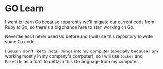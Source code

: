 # GO Learn

I want to learn Go because apparently we'll migrate our current code from Ruby
to Go, so there's a big chance here to start working on Go.

Nevertheless I never used Go before and I will use this repository to write some
Go code.

I usually don't like to install things into my computer (specially because I am
working mostly in my company's computer), so I will use `Docker` and `Makefile`
as a form to dettach this Go language from my computer.
